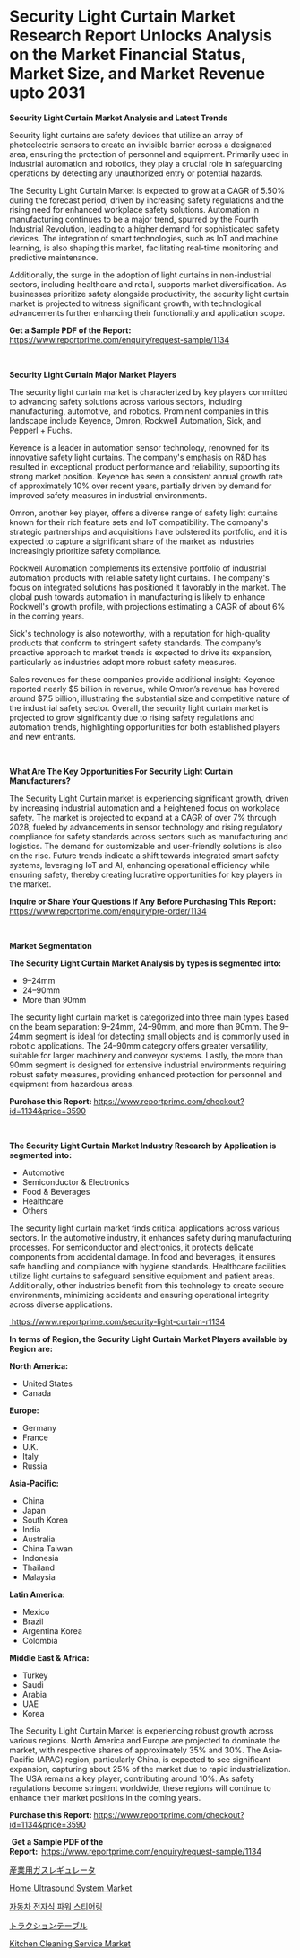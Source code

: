 <p><h1>Security Light Curtain Market Research Report Unlocks Analysis on the Market Financial Status, Market Size, and Market Revenue upto 2031</h1></p><p><strong>Security Light Curtain Market Analysis and Latest Trends</strong></p>
<p><p>Security light curtains are safety devices that utilize an array of photoelectric sensors to create an invisible barrier across a designated area, ensuring the protection of personnel and equipment. Primarily used in industrial automation and robotics, they play a crucial role in safeguarding operations by detecting any unauthorized entry or potential hazards.</p><p>The Security Light Curtain Market is expected to grow at a CAGR of 5.50% during the forecast period, driven by increasing safety regulations and the rising need for enhanced workplace safety solutions. Automation in manufacturing continues to be a major trend, spurred by the Fourth Industrial Revolution, leading to a higher demand for sophisticated safety devices. The integration of smart technologies, such as IoT and machine learning, is also shaping this market, facilitating real-time monitoring and predictive maintenance.</p><p>Additionally, the surge in the adoption of light curtains in non-industrial sectors, including healthcare and retail, supports market diversification. As businesses prioritize safety alongside productivity, the security light curtain market is projected to witness significant growth, with technological advancements further enhancing their functionality and application scope.</p></p>
<p><strong>Get a Sample PDF of the Report:&nbsp;</strong> <a href="https://www.reportprime.com/enquiry/request-sample/1134">https://www.reportprime.com/enquiry/request-sample/1134</a></p>
<p>&nbsp;</p>
<p><strong>Security Light Curtain Major Market Players</strong></p>
<p><p>The security light curtain market is characterized by key players committed to advancing safety solutions across various sectors, including manufacturing, automotive, and robotics. Prominent companies in this landscape include Keyence, Omron, Rockwell Automation, Sick, and Pepperl + Fuchs.</p><p>Keyence is a leader in automation sensor technology, renowned for its innovative safety light curtains. The company's emphasis on R&D has resulted in exceptional product performance and reliability, supporting its strong market position. Keyence has seen a consistent annual growth rate of approximately 10% over recent years, partially driven by demand for improved safety measures in industrial environments.</p><p>Omron, another key player, offers a diverse range of safety light curtains known for their rich feature sets and IoT compatibility. The company's strategic partnerships and acquisitions have bolstered its portfolio, and it is expected to capture a significant share of the market as industries increasingly prioritize safety compliance.</p><p>Rockwell Automation complements its extensive portfolio of industrial automation products with reliable safety light curtains. The company's focus on integrated solutions has positioned it favorably in the market. The global push towards automation in manufacturing is likely to enhance Rockwell's growth profile, with projections estimating a CAGR of about 6% in the coming years.</p><p>Sick's technology is also noteworthy, with a reputation for high-quality products that conform to stringent safety standards. The company’s proactive approach to market trends is expected to drive its expansion, particularly as industries adopt more robust safety measures.</p><p>Sales revenues for these companies provide additional insight: Keyence reported nearly $5 billion in revenue, while Omron’s revenue has hovered around $7.5 billion, illustrating the substantial size and competitive nature of the industrial safety sector. Overall, the security light curtain market is projected to grow significantly due to rising safety regulations and automation trends, highlighting opportunities for both established players and new entrants.</p></p>
<p>&nbsp;</p>
<p><strong>What Are The Key Opportunities For Security Light Curtain Manufacturers?</strong></p>
<p><p>The Security Light Curtain market is experiencing significant growth, driven by increasing industrial automation and a heightened focus on workplace safety. The market is projected to expand at a CAGR of over 7% through 2028, fueled by advancements in sensor technology and rising regulatory compliance for safety standards across sectors such as manufacturing and logistics. The demand for customizable and user-friendly solutions is also on the rise. Future trends indicate a shift towards integrated smart safety systems, leveraging IoT and AI, enhancing operational efficiency while ensuring safety, thereby creating lucrative opportunities for key players in the market.</p></p>
<p><strong>Inquire or Share Your Questions If Any Before Purchasing This Report:</strong> <a href="https://www.reportprime.com/enquiry/pre-order/1134">https://www.reportprime.com/enquiry/pre-order/1134</a></p>
<p>&nbsp;</p>
<p><strong>Market Segmentation</strong></p>
<p><strong>The Security Light Curtain Market Analysis by types is segmented into:</strong></p>
<p><ul><li>9–24mm</li><li>24–90mm</li><li>More than 90mm</li></ul></p>
<p><p>The security light curtain market is categorized into three main types based on the beam separation: 9–24mm, 24–90mm, and more than 90mm. The 9–24mm segment is ideal for detecting small objects and is commonly used in robotic applications. The 24–90mm category offers greater versatility, suitable for larger machinery and conveyor systems. Lastly, the more than 90mm segment is designed for extensive industrial environments requiring robust safety measures, providing enhanced protection for personnel and equipment from hazardous areas.</p></p>
<p><strong>Purchase this Report:&nbsp;</strong><a href="https://www.reportprime.com/checkout?id=1134&price=3590">https://www.reportprime.com/checkout?id=1134&price=3590</a></p>
<p>&nbsp;</p>
<p><strong>The Security Light Curtain Market Industry Research by Application is segmented into:</strong></p>
<p><ul><li>Automotive</li><li>Semiconductor & Electronics</li><li>Food & Beverages</li><li>Healthcare</li><li>Others</li></ul></p>
<p><p>The security light curtain market finds critical applications across various sectors. In the automotive industry, it enhances safety during manufacturing processes. For semiconductor and electronics, it protects delicate components from accidental damage. In food and beverages, it ensures safe handling and compliance with hygiene standards. Healthcare facilities utilize light curtains to safeguard sensitive equipment and patient areas. Additionally, other industries benefit from this technology to create secure environments, minimizing accidents and ensuring operational integrity across diverse applications.</p></p>
<p><a href="https://www.reportprime.com/security-light-curtain-r1134">&nbsp;https://www.reportprime.com/security-light-curtain-r1134</a></p>
<p><strong>In terms of Region, the Security Light Curtain Market Players available by Region are:</strong></p>
<p>
    <p> <strong> North America: </strong>
        <ul>
            <li>United States</li>
            <li>Canada</li>
        </ul>
        </p> 
    <p> <strong> Europe: </strong>
        <ul>
            <li>Germany</li>
            <li>France</li>
            <li>U.K.</li>
            <li>Italy</li>
            <li>Russia</li>
        </ul>
        </p> 
    <p> <strong> Asia-Pacific: </strong>
        <ul>
            <li>China</li>
            <li>Japan</li>
            <li>South Korea</li>
            <li>India</li>
            <li>Australia</li>
            <li>China Taiwan</li>
            <li>Indonesia</li>
            <li>Thailand</li>
            <li>Malaysia</li>
        </ul>
        </p> 
    <p> <strong> Latin America: </strong>
        <ul>
            <li>Mexico</li>
            <li>Brazil</li>
            <li>Argentina Korea</li>
            <li>Colombia</li>
        </ul>
        </p> 
    <p> <strong> Middle East & Africa: </strong>
        <ul>
            <li>Turkey</li>
            <li>Saudi</li>
            <li>Arabia</li>
            <li>UAE</li>
            <li>Korea</li>
        </ul>
    </p>
    </p>
<p><p>The Security Light Curtain Market is experiencing robust growth across various regions. North America and Europe are projected to dominate the market, with respective shares of approximately 35% and 30%. The Asia-Pacific (APAC) region, particularly China, is expected to see significant expansion, capturing about 25% of the market due to rapid industrialization. The USA remains a key player, contributing around 10%. As safety regulations become stringent worldwide, these regions will continue to enhance their market positions in the coming years.</p></p>
<p><strong>Purchase this Report: </strong><a href="https://www.reportprime.com/checkout?id=1134&price=3590">https://www.reportprime.com/checkout?id=1134&price=3590</a></p>
<p>&nbsp;<strong>Get a Sample PDF of the Report:&nbsp;&nbsp;</strong><a href="https://www.reportprime.com/enquiry/request-sample/1134">https://www.reportprime.com/enquiry/request-sample/1134</a></p>
<p><strong></strong></p>
<p><p><a href="https://medium.com/@mares423/%E7%94%A3%E6%A5%AD%E7%94%A8%E3%82%AC%E3%82%B9%E3%83%AC%E3%82%AE%E3%83%A5%E3%83%AC%E3%83%BC%E3%82%BF%E3%83%BC%E5%B8%82%E5%A0%B4%E3%81%AE%E3%83%88%E3%83%AC%E3%83%B3%E3%83%89%E3%81%A8%E5%9C%B0%E5%9F%9F%E5%88%A5%E3%82%A4%E3%83%B3%E3%82%B5%E3%82%A4%E3%83%88-2024%E5%B9%B4%E3%81%8B%E3%82%892031%E5%B9%B4%E3%81%BE%E3%81%A7%E3%81%AE%E4%BA%88%E6%B8%AC-10fd85c3016f">産業用ガスレギュレータ</a></p><p><a href="https://medium.com/@garyshaw626/home-ultrasound-system-market-industry-trends-and-forecast-for-period-from-2024-to-2031-fa703be553c8">Home Ultrasound System Market</a></p><p><a href="https://medium.com/@bulahhamill33/%EC%A0%84%EB%9E%B5-%EB%A1%9C%EB%93%9C%EB%A7%B5-%EA%B8%80%EB%A1%9C%EB%B2%8C-%EC%9E%90%EB%8F%99%EC%B0%A8-%EC%A0%84%EC%9E%90-%ED%8C%8C%EC%9B%8C-%EC%8A%A4%ED%8B%B0%EC%96%B4%EB%A7%81-%EC%8B%9C%EC%9E%A5-%EC%9D%B8%EC%82%AC%EC%9D%B4%ED%8A%B8-%EB%B0%8F-%EA%B8%B0%ED%9A%8C-2024-2031-8a6f96ec04cd">자동차 전자식 파워 스티어링</a></p><p><a href="https://github.com/mohamedbakry57/Market-Research-Report-List-6/blob/main/29429911706.md">トラクションテーブル</a></p><p><a href="https://medium.com/@eltaroberts99/kitchen-cleaning-service-market-trends-and-strategic-market-insights-2024-2031-4c2d15cd3412">Kitchen Cleaning Service Market</a></p></p>
